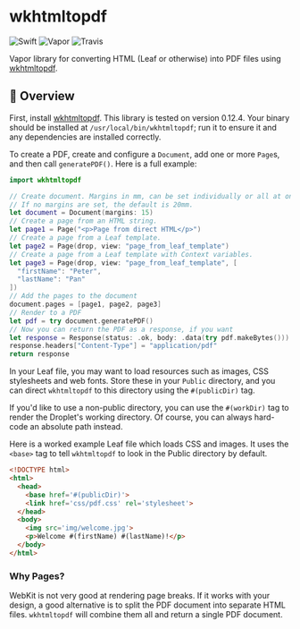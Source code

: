 # wkhtmltopdf

![Swift](http://img.shields.io/badge/swift-3.1-brightgreen.svg)
![Vapor](http://img.shields.io/badge/vapor-1.5-brightgreen.svg)
![Travis](https://travis-ci.org/vapor-community/wkhtmltopdf.svg?branch=master)

Vapor library for converting HTML (Leaf or otherwise) into PDF files using
[wkhtmltopdf](http://wkhtmltopdf.org/).

## 📘 Overview

First, install [wkhtmltopdf](http://wkhtmltopdf.org/downloads.html). This
library is tested on version 0.12.4. Your binary should be installed at
`/usr/local/bin/wkhtmltopdf`; run it to ensure it and any dependencies are
installed correctly.

To create a PDF, create and configure a `Document`, add one or more `Page`s,
and then call `generatePDF()`. Here is a full example:

```Swift
import wkhtmltopdf

// Create document. Margins in mm, can be set individually or all at once.
// If no margins are set, the default is 20mm.
let document = Document(margins: 15)
// Create a page from an HTML string.
let page1 = Page("<p>Page from direct HTML</p>")
// Create a page from a Leaf template.
let page2 = Page(drop, view: "page_from_leaf_template")
// Create a page from a Leaf template with Context variables.
let page3 = Page(drop, view: "page_from_leaf_template", [
  "firstName": "Peter",
  "lastName": "Pan"
])
// Add the pages to the document
document.pages = [page1, page2, page3]
// Render to a PDF
let pdf = try document.generatePDF()
// Now you can return the PDF as a response, if you want
let response = Response(status: .ok, body: .data(try pdf.makeBytes()))
response.headers["Content-Type"] = "application/pdf"
return response
```

In your Leaf file, you may want to load resources such as images, CSS
stylesheets and web fonts. Store these in your `Public` directory, and you can
direct `wkhtmltopdf` to this directory using the `#(publicDir)` tag.

If you'd like to use a non-public directory, you can use the `#(workDir)` tag
to render the Droplet's working directory. Of course, you can always hard-code
an absolute path instead.

Here is a worked example Leaf file which loads CSS and images. It uses the
`<base>` tag to tell `wkhtmltopdf` to look in the Public directory by default.

```HTML
<!DOCTYPE html>
<html>
  <head>
    <base href='#(publicDir)'>
    <link href='css/pdf.css' rel='stylesheet'>
  </head>
  <body>
    <img src='img/welcome.jpg'>
    <p>Welcome #(firstName) #(lastName)!</p>
  </body>
</html>
```

### Why Pages?

WebKit is not very good at rendering page breaks. If it works with your design,
a good alternative is to split the PDF document into separate HTML files.
`wkhtmltopdf` will combine them all and return a single PDF document.
